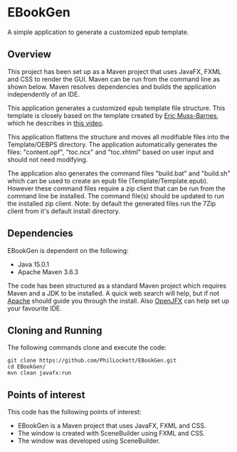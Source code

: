 # EBookGen
A simple application to generate a customized epub template.

## Overview
This project has been set up as a Maven project that uses JavaFX, FXML and 
CSS to render the GUI. Maven can be run from the command line as shown below.
Maven resolves dependencies and builds the application independently of an IDE.

This application generates a customized epub template file structure. This 
template is closely based on the template created by 
[Eric Muss-Barnes](http://www.EricMuss-Barnes.com), which he describes in 
[this video](https://www.youtube.com/watch?v=EiUMb7bgYeQ&t=2s).

This application flattens the structure and moves all modifiable files into the
Template/OEBPS directory. The application automatically generates the files: 
"content.opf", "toc.ncx" and "toc.xhtml" based on user input and should not 
need modifying.

The application also generates the command files "build.bat" and "build.sh" 
which can be used to create an epub file (Template/Template.epub). However 
these command files require a zip client that can be run from the command line 
be installed. The command file(s) should be updated to run the installed zip 
client. Note: by default the generated files run the 7Zip client from it's 
default install directory.

## Dependencies
EBookGen is dependent on the following:

  * Java 15.0.1
  * Apache Maven 3.6.3

The code has been structured as a standard Maven project which requires Maven 
and a JDK to be installed. A quick web search will help, but if not 
[Apache](https://maven.apache.org/install.html) should guide you through the
install. Also [OpenJFX](https://openjfx.io/openjfx-docs/) can help set up your 
favourite IDE.

## Cloning and Running
The following commands clone and execute the code:

    git clone https://github.com/PhilLockett/EBookGen.git
	cd EBookGen/
	mvn clean javafx:run

## Points of interest
This code has the following points of interest:

  * EBookGen is a Maven project that uses JavaFX, FXML and CSS.
  * The window is created with SceneBuilder using FXML and CSS.
  * The window was developed using SceneBuilder.
  
